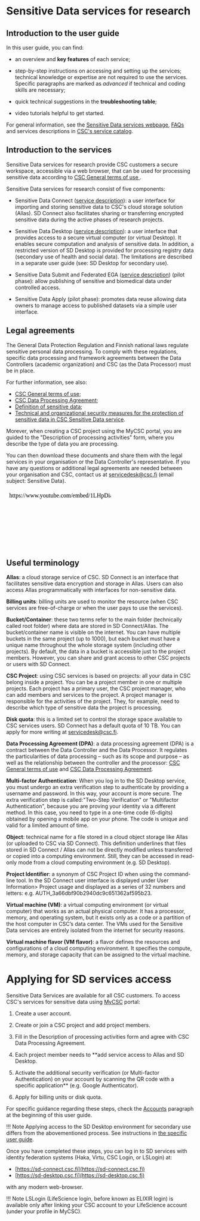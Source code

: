 
# Sensitive Data services for research


## Introduction to the user guide

In this user guide, you can find:

* an overview and **key features** of each service;

* step-by-step instructions on accessing and setting up the services; technical knowledge or expertise are not required to use the services.  Specific paragraphs are marked as *advanced* if technical and coding skills are necessary;

* quick technical suggestions in the **troubleshooting table**;

* video tutorials helpful to get started. 

For general information, see the [Sensitive Data services webpage](https://research.csc.fi/sensitive-data-services-for-research), [FAQs](../../support/faq/index.md#sensitive-data-services-for-research) and services descriptions in [CSC's service catalog](https://research.csc.fi/service-catalog).


## Introduction to the services


Sensitive Data services for research provide CSC customers a secure workspace, accessible via a web browser, that can be used for processing sensitive data according to [CSC General terms of use ](https://research.csc.fi/general-terms-of-use).

Sensitive Data services for research consist of five components:

* Sensitive Data Connect ([service description](https://research.csc.fi/-/sd-connect)): a user interface for importing and storing sensitive data to CSC's cloud storage solution (Allas). SD Connect also facilitates sharing or transferring encrypted sensitive data during the active phases of research projects. 

* Sensitive Data Desktop ([service description](https://research.csc.fi/-/sd-desktop)): a user interface that provides access to a secure virtual computer (or virtual Desktop). It enables secure computation and analysis of sensitive data. In addition, a restricted version of SD Desktop is provided for processing registry data (secondary use of health and social data). The limitations are described in a separate user guide (see: SD Desktop for secondary use).

* Sensitive Data Submit and Federated EGA ([service description](https://research.csc.fi/-/fega)) (pilot phase): allow publishing of sensitive and biomedical data under controlled access. 

* Sensitive Data Apply (pilot phase): promotes data reuse allowing data owners to manage access to published datasets via a simple user interface.


## Legal agreements

The General Data Protection Regulation and Finnish national laws regulate sensitive personal data processing. To comply with these regulations, specific data processing and framework agreements between the Data Controllers (academic organization) and CSC (as the Data Processor) must be in place. 

For further information, see also:

* [CSC General terms of use](https://research.csc.fi/general-terms-of-use);
* [CSC Data Processing Agreement](https://research.csc.fi/data-processing-agreement);
* [Definition of sensitive data](https://research.csc.fi/definition-of-sensitive-data);
* [Technical and organizational security measures for the protection of sensitive data in CSC Sensitive Data service](./technical-organisational-sec-measures.pdf).

Morever, when creating a CSC project using the MyCSC portal, you are guided to the "Description of processing activities" form, where you describe the type of data you are processing. 

You can then download these documents and share them with the legal services in your organisation or the Data Controller's representative. If you have any questions or additional legal agreements are needed between your organisation and CSC, contact us at servicedesk@csc.fi (email subject: Sensitive Data).


<iframe width="280" height="155"srcdoc="https://www.youtube.com/embed/1LHpDiap5Lo" frameborder="0" allow="accelerometer; autoplay; encrypted-media; gyroscope; picture-in-picture" allowfullscreen></iframe>


## Useful terminology

**Allas**: a cloud storage service of CSC. SD Connect is an interface that facilitates sensitive data encryption and storage in Allas. Users can also access Allas programmatically with interfaces for non-sensitive data.

**Billing units**: billing units are used to monitor the resource (when CSC services are free-of-charge or when the user pays to use the services).

**Bucket/Container**: these two terms refer to the main folder (technically called root folder) where data are stored in SD Connect/Allas. The bucket/container name is visible on the internet. You can have multiple buckets in the same project (up to 1000), but each bucket must have a unique name throughout the whole storage system (including other projects). By default, the data in a bucket is accessible just to the project members. However, you can share and grant access to other CSC projects or users with SD Connect.

**CSC Project**: using CSC services is based on projects: all your data in CSC belong inside a project. You can be a project member in one or multiple projects. Each project has a primary user, the CSC project manager, who can add members and services to the project. A project manager is responsible for the activities of the project. They, for example, need to describe which type of sensitive data the project is processing.

**Disk quota**: this is a limited set to control the storage space available to CSC services users. SD Connect has a default quota of 10 TB. You can apply for more writing at servicedesk@csc.fi. 

**Data Processing Agreement (DPA)**: a data processing agreement (DPA) is a contract between the Data Controller and the Data Processor. It regulates the particularities of data processing – such as its scope and purpose – as well as the relationship between the controller and the processor: [CSC General terms of use](https://research.csc.fi/general-terms-of-use) and [CSC Data Processing Agreement](https://research.csc.fi/data-processing-agreement).

**Multi-factor Authentication**: When you log in to the SD Desktop service, you must undergo an extra verification step to authenticate by providing a username and password. In this way, your account is more secure. The extra verification step is called:"Two-Step Verification" or "Multifactor Authentication", because you are proving your identity via a different method. In this case, you need to type in a one-time code (6-digits) obtained by opening a mobile app on your phone. The code is unique and valid for a limited amount of time.

**Object**: technical name for a file stored in a cloud object storage like Allas (or uploaded to CSC via SD Connect). This definition underlines that files stored in SD Connect /  Allas can not be directly modified unless transferred or copied into a computing environment. Still, they can be accessed in read-only mode from a cloud computing environment (e.g. SD Desktop). 

**Project Identifier**: a synonym of CSC Project ID when using the command-line tool. In the SD Connect user interface is displayed under User Information> Project usage and displayed as a series of 32 numbers and letters: e.g. AUTH_3a66dbf90b2940dc9c651362af595b23.

**Virtual machine (VM)**: a virtual computing environment (or virtual computer) that works as an actual physical computer. It has a processor, memory, and operating system, but it exists only as a code or a partition of the host computer in CSC’s data center. The VMs used for the Sensitive Data services are entirely isolated from the internet for security reasons.

**Virtual machine flavor (VM flavor)**: a flavor defines the resources and configurations of a cloud computing environment. It specifies the compute, memory, and storage capacity that can be assigned to the virtual machine.



# Applying for SD services access

Sensitive Data Services are available for all CSC customers. To access CSC's services for sensitive data using [MyCSC](https://my.csc.fi) portal:

   1. Create a user account.

   3. Create or join a CSC project and add project members.

   4. Fill in the Description of processing activities form and agree with CSC Data Processing Agreement.
    
   5. Each project member needs to **add service access to Allas and  SD Desktop.

   6. Activate the additional security verification (or Multi-factor Authentication) on your account by scanning the QR code with a specific application** (e.g. Google Authenticator).

   7. Apply for billing units or disk quota.

For specific guidance regarding these steps, check the [Accounts](../../accounts/index.md) paragraph at the beginning of this user guide.


!!! Note
    Applying access to the SD Desktop environment for secondary use differs from the abovementioned process. See instructions in [the specific user guide](./sd-desktop-audited.md#service-access).

Once you have completed these steps, you can log in to SD services with identity federation systems (Haka, Virtu, CSC Login, or LSLogin) at:

   * [https://sd-connect.csc.fi](https://sd-connect.csc.fi) 
   * [https://sd-desktop.csc.fi](https://sd-desktop.csc.fi)

with any modern web-browser.

!!! Note
    LSLogin (LifeScience login, before known as ELIXIR login) is available only after linking your CSC account to your LifeScience account (under your profile in MyCSC).
  
